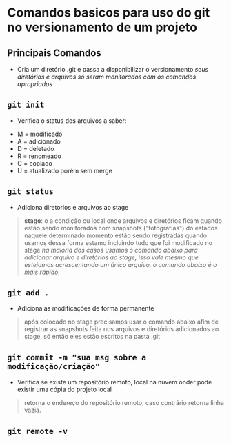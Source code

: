 # Comandos basicos para uso do git no versionamento de um projeto

## Principais Comandos
- Cria um diretório .git e passa a disponibilizar o versionamento
*seus diretórios e arquivos só seram monitorados com os comandos apropriados*

`git init`
---

- Verifica o status dos arquivos a saber:
* M = modificado
* A = adicionado
* D = deletado
* R = renomeado
* C = copiado
* U = atualizado porém sem merge

 `git status`
 ---


 - Adiciona diretorios e arquivos ao stage
 > **stage**: o a condição ou local onde arquivos e diretórios ficam quando estão sendo monitorados com snapshots ("fotografias") do estados naquele determinado momento estão sendo registradas
 > quando usamos dessa forma estamo incluindo tudo que foi modificado no stage
 *na maioria dos casos usamos o comando abaixo para adicionar arquivo e diretórios ao stage, isso vale mesmo que estejamos acrescentando um único arquivo, o comando abaixo é o mais rápido.*

 `git add .`
 ---


 - Adiciona as modificações de forma permanente
 > após colocado no stage precisamos usar o comando abaixo afim de registrar as snapshots feita nos arquivos e diretórios adicionados ao stage, só então eles estão escritos na pasta .git

 `git commit -m "sua msg sobre a modificação/criação"`
 ---


 - Verifica se existe um repositório remoto, local na nuvem onder pode existir uma cópia do projeto local
 > retorna o endereço do repositório remoto, caso contrário retorna linha vazia.

 `git remote -v`
 ---